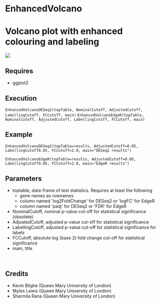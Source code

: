 # EnhancedVolcano
<h1>Volcano plot with enhanced colouring and labeling</h1>
<img src="https://github.com/kevinblighe/EnhancedVolcano/blob/master/Volcano.png">
<br>
<h2>Requires</h2>
<ul>
  <li>ggplot2</li>
  </ul>
<h2>Execution</h2>
<code>EnhancedVolcanoDESeq2(topTable, NominalCutoff, AdjustedCutoff, LabellingCutoff, FCCutoff, main)</code>
<code>EnhancedVolcanoEdgeR(topTable, NominalCutoff, AdjustedCutoff, LabellingCutoff, FCCutoff, main)</code>
<br>
<h2>Example</h2

<code>EnhancedVolcanoDESeq2(topTable=results, AdjustedCutoff=0.05, LabellingCutoff0.05, FCCutoff=2.0, main="DESeq2 results")</code>

<code>EnhancedVolcanoEdgeR(topTable=results, AdjustedCutoff=0.05, LabellingCutoff0.05, FCCutoff=2.0, main="EdgeR results")</code>
<br>
<h2>Parameters</h2>
<ul>
<li>toptable, data-frame of test statistics. Requires at least the following
  <ul>
    <li>gene names as rownames</li>
  <li>column named 'log2FoldChange' for DESeq2 or 'logFC' for EdgeR</li>
    <li>column named 'padj' for DESeq2 or 'FDR' for EdgeR</li>
  </ul>
<li>NominalCutoff, nominal p-value cut-off for statistical significance (obsolete)</li>
<li>AdjustedCutoff, adjusted p-value cut-off for statistical significance</li>
<li>LabellingCutoff, adjusted p-value cut-off for statistical significance for labels</li>
<li>FCCutoff, absolute log (base 2) fold change cut-off for statistical significance</li>
<li>main, title</li>
  </ul>
<br>
<h2>Credits</h2>
<ul>
  <li>Kevin Blighe (Queen Mary University of London)</li>
  <li>Myles Lewis (Queen Mary University of London)</li>
  <li>Sharmila Rana (Queen Mary University of London)</li>
</ul>

